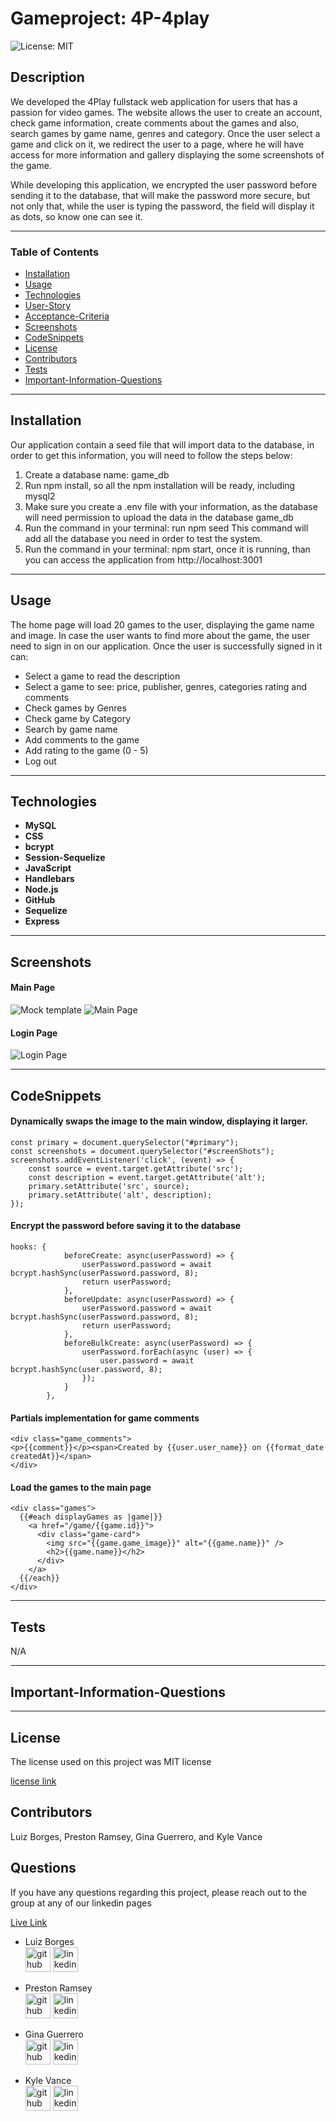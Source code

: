 # Gameproject: 4P-4play

![License: MIT](https://img.shields.io/badge/License-MIT-yellow.svg)

## Description

We developed the 4Play fullstack web application for users that has a passion for video games. The website allows the user to create an account, check game information, create comments about the games and also, search games by game name, genres and category. Once the user select a game and click on it, we redirect the user to a page, where he will have access for more information and gallery displaying the some screenshots of the game.

While developing this application, we encrypted the user password before sending it to the database, that will make the password more secure, but not only that, while the user is typing the password, the field will display it as dots, so know one can see it. 


---

### Table of Contents

- [Installation](#installation)
- [Usage](#usage)
- [Technologies](#technologies)
- [User-Story](#user-story)
- [Acceptance-Criteria](#acceptance-criteria)
- [Screenshots](#screenshots)
- [CodeSnippets](#codeSnippets)
- [License](#license)
- [Contributors](#contributors)
- [Tests](#tests)
- [Important-Information-Questions](#important-information-questions)

---

## Installation

Our application contain a seed file that will import data to the database, in order to get this information, you will need to follow the steps below:

1. Create a database name:  game_db
2. Run npm install, so all the npm installation will be ready, including mysql2
3. Make sure you create a .env file with your information, as the database will need permission to upload the data in the database game_db
4. Run the command in your terminal: run npm seed This command will add all the database you need in order to test the system.
5. Run the command in your terminal: npm start, once it is running, than you can access the application from http://localhost:3001

---

## Usage

The home page will load 20 games to the user, displaying the game name and image. In case the user wants to find more about the game, the user need to sign in on our application. Once the user is successfully signed in it can:
 * Select a game to read the description
 * Select a game to see: price, publisher, genres, categories rating and comments
 * Check games by Genres
 * Check game  by Category
 * Search by game name
 * Add comments to the game
 * Add rating to the game (0 - 5)
 * Log out


---

## Technologies

- **MySQL**
- **CSS**
- **bcrypt**
- **Session-Sequelize**
- **JavaScript**
- **Handlebars**
- **Node.js**
- **GitHub**
- **Sequelize**
- **Express**

---

## Screenshots

#### Main Page 

![Mock template ](./public/images/mainPage.jpg)
![Main Page ](./public/images/Game-Homepage.gif)

#### Login Page

![Login Page](./public/images/loginPage.gif )

---

## CodeSnippets

#### Dynamically swaps the  image to the main window, displaying it larger.

``` 
const primary = document.querySelector("#primary");
const screenshots = document.querySelector("#screenShots");
screenshots.addEventListener('click', (event) => {
    const source = event.target.getAttribute('src');
    const description = event.target.getAttribute('alt');
    primary.setAttribute('src', source);
    primary.setAttribute('alt', description);
});
```
#### Encrypt the password before saving it to the database
```
hooks: {
            beforeCreate: async(userPassword) => {
                userPassword.password = await bcrypt.hashSync(userPassword.password, 8);
                return userPassword;
            },
            beforeUpdate: async(userPassword) => {
                userPassword.password = await bcrypt.hashSync(userPassword.password, 8);
                return userPassword;
            },
            beforeBulkCreate: async(userPassword) => {
                userPassword.forEach(async (user) => {
                    user.password = await bcrypt.hashSync(user.password, 8);
                });
            }
        },
```

#### Partials implementation for game comments
``` 
<div class="game_comments">
<p>{{comment}}</p><span>Created by {{user.user_name}} on {{format_date createdAt}}</span>
</div>
```
#### Load the games to the main page
```
<div class="games">
  {{#each displayGames as |game|}}
    <a href="/game/{{game.id}}">
      <div class="game-card">
        <img src="{{game.game_image}}" alt="{{game.name}}" />
        <h2>{{game.name}}</h2>
      </div>
    </a>
  {{/each}}
</div>

```

---

## Tests

N/A

---

## **Important-Information-Questions**

---

## License

The license used on this project was MIT license

[license link](https://opensource.org/licenses/MIT)

## Contributors

Luiz Borges, Preston Ramsey, Gina Guerrero, and Kyle Vance

## Questions

If you have any questions regarding this project, please reach out to the group at any of our linkedin pages

[Live Link](https://fp-4play.herokuapp.com/)

 * Luiz Borges<br>
[<img src='https://cdn.jsdelivr.net/npm/simple-icons@3.0.1/icons/github.svg' alt='github' height='40'>](https://github.com/luizborges146) [<img src='https://cdn.jsdelivr.net/npm/simple-icons@3.0.1/icons/linkedin.svg' alt='linkedin' height='40'>](https://www.linkedin.com/in/luiz-borges-2377b7142/)

* Preston Ramsey<br>
[<img src='https://cdn.jsdelivr.net/npm/simple-icons@3.0.1/icons/github.svg' alt='github' height='40'>](https://github.com/PRamsey02) [<img src='https://cdn.jsdelivr.net/npm/simple-icons@3.0.1/icons/linkedin.svg' alt='linkedin' height='40'>](hhttps://www.linkedin.com/in/preston-ramsey-354ab5244/)

* Gina Guerrero<br>
[<img src='https://cdn.jsdelivr.net/npm/simple-icons@3.0.1/icons/github.svg' alt='github' height='40'>](https://github.com/Ginalguerrero) [<img src='https://cdn.jsdelivr.net/npm/simple-icons@3.0.1/icons/linkedin.svg' alt='linkedin' height='40'>](https://www.linkedin.com/in/gina-guerrero-3105a9b2/)

* Kyle Vance<br>
[<img src='https://cdn.jsdelivr.net/npm/simple-icons@3.0.1/icons/github.svg' alt='github' height='40'>](https://github.com/KVance1010) [<img src='https://cdn.jsdelivr.net/npm/simple-icons@3.0.1/icons/linkedin.svg' alt='linkedin' height='40'>](https://www.linkedin.com/in/kyle-s-vance/)
